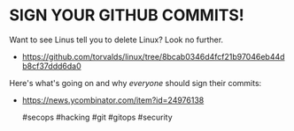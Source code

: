 # SIGN YOUR GITHUB COMMITS!

Want to see Linus tell you to delete Linux? Look no further.

* <https://github.com/torvalds/linux/tree/8bcab0346d4fcf21b97046eb44db8cf37ddd6da0>

Here's what's going on and why *everyone* should sign their commits:

* <https://news.ycombinator.com/item?id=24976138>

    #secops #hacking #git #gitops #security
